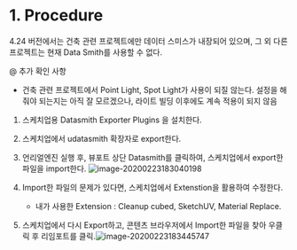# 1. Procedure

4.24 버전에서는 건축 관련 프로젝트에만 데이터 스미스가 내장되어 있으며, 그 외 다른 프로젝트는 현재 Data Smith를 사용할 수 없다.

@ 추가 확인 사항

* 건축 관련 프로젝트에서 Point Light, Spot Light가 사용이 되질 않는다. 설정을 해줘야 되는지는 아직 잘 모르겠으나, 라이트 빌딩 이후에도 계속 적용이 되지 않음

1. 스케치업용 Datasmith Exporter Plugins 을 설치한다. 
2. 스케치업에서 udatasmith 확장자로 export한다. 
3. 언리얼엔진 실행 후, 뷰포트 상단 Datasmith를 클릭하여, 스케치업에서 export한 파일을 import한다. ![image-20200223183040198](C:\Users\gosto\AppData\Roaming\Typora\typora-user-images\image-20200223183040198.png)

4. Import한 파일의 문제가 있다면, 스케치업에서 Extenstion을 활용하여 수정한다. 
   * 내가 사용한 Extension : Cleanup cubed, SketchUV, Material Replace. 
5. 스케치업에서 다시 Export하고, 콘텐츠 브라우저에서 Import한 파일을 찾아 우클릭 후 리임포트를 클릭.![image-20200223183445747](C:\Users\gosto\AppData\Roaming\Typora\typora-user-images\image-20200223183445747.png)

